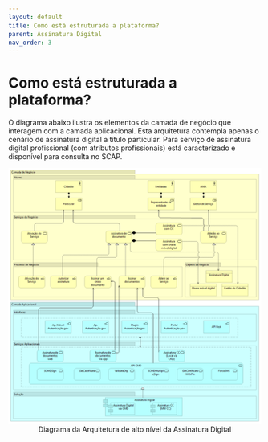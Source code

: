 ```yaml
---
layout: default
title: Como está estruturada a plataforma?
parent: Assinatura Digital
nav_order: 3
---
```


# Como está estruturada a plataforma?

O diagrama abaixo ilustra os elementos da camada de negócio que interagem com a camada aplicacional. Esta arquitetura contempla apenas o cenário de assinatura digital a título particular. Para serviço de assinatura digital profissional (com atributos profissionais) está caracterizado e disponível para consulta no SCAP.

<div style="text-align: center;">
  <img src="../../assets/images/MicrosoftTeams-image%20(3).png" alt="Diagrama da Arquitetura de alto nível da Assinatura Digital">
  Diagrama da Arquitetura de alto nível da Assinatura Digital
</div>
<br>

